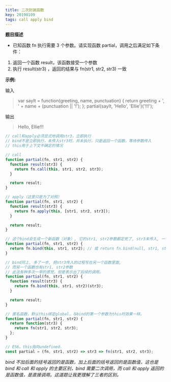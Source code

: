 ```yaml
---
title: 二次封装函数
key: 20190109
tags: call apply bind
---
```


<!--more-->

**题目描述**

- 已知函数 fn 执行需要 3 个参数。请实现函数 partial，调用之后满足如下条件：

1. 返回一个函数 result，该函数接受一个参数
2. 执行 result(str3) ，返回的结果与 fn(str1, str2, str3) 一致

**示例:**

输入

> var sayIt = function(greeting, name, punctuation) { return greeting + ', ' + name + (punctuation || '!'); }; partial(sayIt, 'Hello', 'Ellie')('!!!');

输出

> Hello, Ellie!!!

```javascript
// call和apply必须显式地调用str3，立即执行
// bind不是立即执行，未传入str3时，并未执行，只是返回一个函数，等待参数传入
// this用于上下文不确定的情况

// call
function partial(fn, str1, str2) {
  function result(str3) {
    return fn.call(this, str1, str2, str3);
  }

  return result;
}

// apply（这里只是为了对照）
function partial(fn, str1, str2) {
  function result(str3) {
    return fn.apply(this, [str1, str2, str3]);
  }

  return result;
}

// 这个bind会生成一个新函数（对象）, 它的str1, str2参数都定死了, str3未传入, 一旦传入就会执行
function partial(fn, str1, str2) {
  return fn.bind(this, str1, str2); // 或 return fn.bind(null, str1, str2);
}

// bind同上, 多了一步, 把str3传入的过程写在另一个函数里面,
// 而另一个函数也有str1, str2参数
// 此法有种多次一举的感觉，但是表示出了后续的调用。
function partial(fn, str1, str2) {
  function result(str3) {
    return fn.bind(this, str1, str2)(str3);
  }

  return result;
}

// 匿名函数，默认this绑定global，与bind的第一个参数为this时效果一样。
function partial(fn, str1, str2) {
  return function(str3) {
    return fn(str1, str2, str3);
  };
}

// ES6。this指向undefined.
const partial = (fn, str1, str2) => str3 => fn(str1, str2, str3);
```

_bind 不加后面的括号返回的是函数，加上后面的括号返回的是函数值，这也是 bind 和 call 和 apply 的主要区别，bind 需要二次调用，而 call 和 apply 返回的是函数值，是直接调用。这道题让我更理解了三者的区别。_
